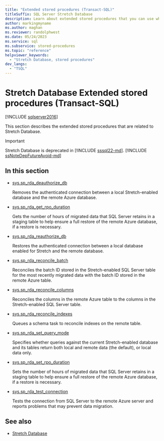 ```yaml
---
title: "Extended stored procedures (Transact-SQL)"
titleSuffix: SQL Server Stretch Database
description: Learn about extended stored procedures that you can use when you work with Stretch-enabled databases. See how to reconcile columns and perform other tasks.
author: markingmyname
ms.author: maghan
ms.reviewer: randolphwest
ms.date: 05/24/2023
ms.service: sql
ms.subservice: stored-procedures
ms.topic: "reference"
helpviewer_keywords:
  - "Stretch Database, stored procedures"
dev_langs:
  - "TSQL"
---
```

# Stretch Database Extended stored procedures (Transact-SQL)

[!INCLUDE [sqlserver2016](../../includes/applies-to-version/sqlserver2016.md)]

This section describes the extended stored procedures that are related to Stretch Database.

> [!IMPORTANT]  
> Stretch Database is deprecated in [!INCLUDE [sssql22-md](../../includes/sssql22-md.md)]. [!INCLUDE [ssNoteDepFutureAvoid-md](../../includes/ssnotedepfutureavoid-md.md)]

## In this section

- [sys.sp_rda_deauthorize_db](sys-sp-rda-deauthorize-db-transact-sql.md)

  Removes the authenticated connection between a local Stretch-enabled database and the remote Azure database.

- [sys.sp_rda_get_rpo_duration](sys-sp-rda-get-rpo-duration-transact-sql.md)

  Gets the number of hours of migrated data that SQL Server retains in a staging table to help ensure a full restore of the remote Azure database, if a restore is necessary.

- [sys.sp_rda_reauthorize_db](sys-sp-rda-reauthorize-db-transact-sql.md)

  Restores the authenticated connection between a local database enabled for Stretch and the remote database.

- [sys.sp_rda_reconcile_batch](sys-sp-rda-reconcile-batch-transact-sql.md)

  Reconciles the batch ID stored in the Stretch-enabled SQL Server table for the most recently migrated data with the batch ID stored in the remote Azure table.

- [sys.sp_rda_reconcile_columns](sys-sp-rda-reconcile-columns-transact-sql.md)

  Reconciles the columns in the remote Azure table to the columns in the Stretch-enabled SQL Server table.

- [sys.sp_rda_reconcile_indexes](sys-sp-rda-reconcile-indexes-transact-sql.md)

  Queues a schema task to reconcile indexes on the remote table.

- [sys.sp_rda_set_query_mode](sys-sp-rda-set-query-mode-transact-sql.md)

  Specifies whether queries against the current Stretch-enabled database and its tables return both local and remote data (the default), or local data only.

- [sys.sp_rda_set_rpo_duration](sys-sp-rda-set-rpo-duration-transact-sql.md)

  Sets the number of hours of migrated data that SQL Server retains in a staging table to help ensure a full restore of the remote Azure database, if a restore is necessary.

- [sys.sp_rda_test_connection](sys-sp-rda-test-connection-transact-sql.md)

  Tests the connection from SQL Server to the remote Azure server and reports problems that may prevent data migration.

## See also

- [Stretch Database](../../sql-server/stretch-database/stretch-database.md)
